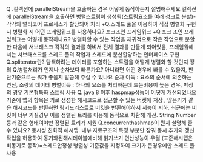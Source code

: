 Q .컬렉션에 parallelStream을 호출하는 경우 어떻게 동작하는지 설명해주세요
컬렉션에 parallelStream을 호출하면 병렬스트림이 생성됨(스트림요소를 여러 청크로 분할)- 각각의 멀티코어 프로세스가 할당되어 처리
+Q.스레드 풀을 이용하여 직접 병렬화 구현 시 병렬화 시 어떤 프레임워크를 사용하나요? 
포크조인 프레임워크
+Q.포크 조인 프레임워크는 어떻게 동작하나요?
병렬화할 수 있는 작업을 재귀적으로 작은 작업으로 분할한 다음에 서브태스크 각각의 결과를 하벼서 전체 결과를 만들게 되어있음, 프레임웤에서는 서브태스크를 스레드 풀의 작업자 스레드에 분산할당하는 인터페이스 구현
Q.spliterator란? 
탐색하려는 데이터를 포함하는 스트림을 어떻게 병렬화 할 것인지 정의
Q.병렬처리가 언제나 순차보다 빠른가요? 아니라면 어떤 경우에 빠를 수 있을지, 판단기준으로는 뭐가 좋을지 말씀해 주실 수 있나요
순차 이득 : 요소의 순서에 의존하는 연산, 소량의 데이터
병렬이득 : 하나의 요소를 처리하는데 드는비용이 높은 경우, 박싱의 경우 기본형특화 스트림 사용
Q. java 8 이후 haspmap성능이 어떻게 개선되었나요
기존에 맵의 항목은 키로 생성한 해시코드로 접근할 수 있는 버켓에 저장 , 많은키가 같은 해시코드를 반환하면 링키드리스트로 버킷을 반환해야하서 서능이 저하.
최근에는 버킷이 너무 커질경우 이를 정렬된 트리를 이용해 동적으로 치환해 개선. String Number등과 같은 형태여야만 정렬된 트리가 지원
Q.concurrenthashmap이 뭔지 설명해 줄 수 있나요?
동시성 친화적 해시맵. 내부 자료구조의 특정 부분만 잠궈 동시 추가와 갱신작업을 허용하여 동기화된해시테이블에비해 읽기쓰기 연산성능이 우월 (표준해시맵은 비동기로 동작)=스레드안정성
병렬성 기준값을 지정하여 크기가 큰경우에만 스레드 풀 사용
